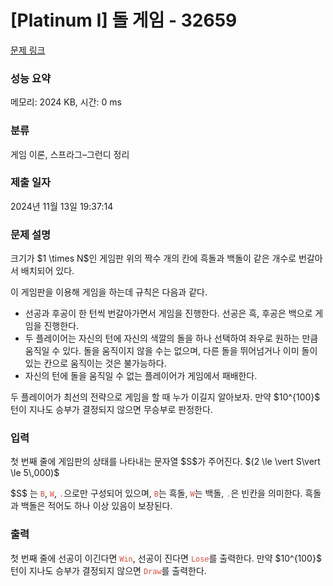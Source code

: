 # [Platinum I] 돌 게임 - 32659 

[문제 링크](https://www.acmicpc.net/problem/32659) 

### 성능 요약

메모리: 2024 KB, 시간: 0 ms

### 분류

게임 이론, 스프라그–그런디 정리

### 제출 일자

2024년 11월 13일 19:37:14

### 문제 설명

<p>크기가 $1 \times N$인 게임판 위의 짝수 개의 칸에 흑돌과 백돌이 같은 개수로 번갈아서 배치되어 있다.</p>

<p>이 게임판을 이용해 게임을 하는데 규칙은 다음과 같다.</p>

<ul>
	<li>선공과 후공이 한 턴씩 번갈아가면서 게임을 진행한다. 선공은 흑, 후공은 백으로 게임을 진행한다.</li>
	<li>두 플레이어는 자신의 턴에 자신의 색깔의 돌을 하나 선택하여 좌우로 원하는 만큼 움직일 수 있다. 돌을 움직이지 않을 수는 없으며, 다른 돌을 뛰어넘거나 이미 돌이 있는 칸으로 움직이는 것은 불가능하다.</li>
	<li>자신의 턴에 돌을 움직일 수 없는 플레이어가 게임에서 패배한다.</li>
</ul>

<p>두 플레이어가 최선의 전략으로 게임을 할 때 누가 이길지 알아보자. 만약 $10^{100}$ 턴이 지나도 승부가 결정되지 않으면 무승부로 판정한다.</p>

### 입력 

 <p>첫 번째 줄에 게임판의 상태를 나타내는 문자열 $S$가 주어진다. $(2 \le \vert S\vert \le 5\,000)$</p>

<p>$S$ 는 <span style="color:#e74c3c;"><code>B</code></span>, <span style="color:#e74c3c;"><code>W</code></span>, <span style="color:#e74c3c;"><code>.</code></span>으로만 구성되어 있으며, <span style="color:#e74c3c;"><code>B</code></span>는 흑돌, <span style="color:#e74c3c;"><code>W</code></span>는 백돌, <span style="color:#e74c3c;"><code>.</code></span>은 빈칸을 의미한다. 흑돌과 백돌은 적어도 하나 이상 있음이 보장된다.</p>

### 출력 

 <p>첫 번째 줄에 선공이 이긴다면 <span style="color:#e74c3c;"><code>Win</code></span>, 선공이 진다면 <span style="color:#e74c3c;"><code>Lose</code></span>를 출력한다. 만약 $10^{100}$ 턴이 지나도 승부가 결정되지 않으면 <span style="color:#e74c3c;"><code>Draw</code></span>를 출력한다.</p>

